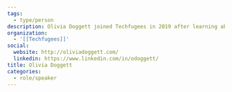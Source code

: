 ```yaml
---
tags:
  - type/person
description: Olivia Doggett joined Techfugees in 2019 after learning about Techfugees at a design conference in Mexico City. She is a designer and current PhD student at University of Toronto focusing on designing for communities at the margins of society through the disciplines of human computer interaction and critical design. With four years of experience working as an interaction designer and research in the fintech space in Toronto, Olivia is embedded in the local tech ecosystem and has participated in over ten hackathons in the city. She has experience working at Canadian Council for Refugees as a youth ambassador as well as with the volunteer-run, university organization, B.Refuge, which offers a matching program between undergraduate students with asylum seekers who have recently arrived in Montreal.
organization:
  - '[[Techfugees]]'
social:
  website: http://oliviadoggett.com/
  linkedin: https://www.linkedin.com/in/odoggett/
title: Olivia Doggett
categories:
  - role/speaker
---
```

